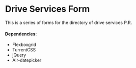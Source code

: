 # Drive Services Form

This is a series of forms for the directory of drive services P.R.

#### Dependencies:

- Flexboxgrid
- TurrentCSS
- jQuery
- Air-datepicker
